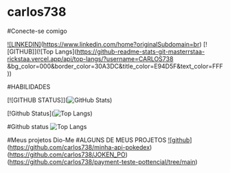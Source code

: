 # carlos738

#Conecte-se comigo

[![LINKEDIN]](https://duckduckgo.com/?t=lm&q=linkdedin&atb=v381-1&iax=images&ia=images&iai=https%3A%2F%2Femdrassociation.org.uk%2Fwp-content%2Fuploads%2F2022%2F02%2FLinkedin-Logo.png)(https://www.linkedin.com/home?originalSubdomain=br)
[![GITHUB]](![Top Langs](https://github-readme-stats-git-masterrstaa-rickstaa.vercel.app/api/top-langs/?username=CARLOS738
&bg_color=000&border_color=30A3DC&title_color=E94D5F&text_color=FFF))


#HABILIDADES

[![GITHUB STATUS]](![GitHub Stats](https://github-readme-stats.vercel.app/api?username=CARLOS738&theme=transparent&bg_color=000&border_color=30A3DC&show_icons=true&icon_color=30A3DC&title_color=E94D5F&text_color=FFF))

[!Github Status](![Top Langs](https://github-readme-stats-git-masterrstaa-rickstaa.vercel.app/api/top-langs/?username=SEUUSERNAME&bg_color=000&border_color=30A3DC&title_color=E94D5F&text_color=FFF))



#Github status
![Top Langs](https://github-readme-stats-git-masterrstaa-rickstaa.vercel.app/api/top-langs/?username=carlos738&layout=compact&bg_color=000&border_color=30A3DC&title_color=E94D5F&text_color=FFF)

#Meus projetos Dio-Me
#ALGUNS DE MEUS PROJETOS 
[![github]](https://github.com/carlos738/credit-application-system)(https://github.com/carlos738/minha-api-pokedex)(https://github.com/carlos738/JOKEN_PO)(https://github.com/carlos738/payment-teste-pottencial/tree/main) 